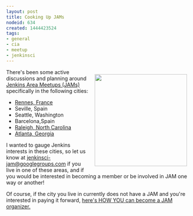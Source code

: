 ```yaml
---
layout: post
title: Cooking Up JAMs
nodeid: 634
created: 1444423524
tags:
- general
- cia
- meetup
- jenkinsci
---
```

<div style="float:right; margin:1em">
<img src="http://jenkins-ci.org/sites/default/files/images/Seville-JAM_logo_1024px_0.png" width=250>
</div>

<p>There's been some active discussions and planning around <a href="https://wiki.jenkins-ci.org/display/JENKINS/Jenkins+Area+Meetup">Jenkins Area Meetups (JAMs)</a> specifically in the following cities:
<ul>
<li><a href="http://www.meetup.com/Rennes-Jenkins-Area-Meetup/">Rennes, France</a> 
<li>Seville, Spain 
<li>Seattle, Washington 
<li>Barcelona,Spain
<li><a href="http://www.meetup.com/Raleigh-Jenkins-Area-Meetup/">Raleigh, North Carolina</a>
<li><a href="http://www.meetup.com/Atlanta-Jenkins-Meetup/">Atlanta, Georgia</a>
</ul></p>

<p>I wanted to gauge Jenkins interests in these cities, so let us know at <a href="mailto:jenkinsci-jam@googlegroups.com">jenkinsci-jam@googlegroups.com</a> if you live in one of these areas, and if you would be interested in becoming a member or be involved in JAM one way or another!</p>

<p>Of course, if the city you live in currently does not have a JAM and you're interested in paying it forward, <a href="https://wiki.jenkins-ci.org/display/JENKINS/Jenkins+Area+Meetup">here's HOW YOU can become a JAM organizer.</a></p>
